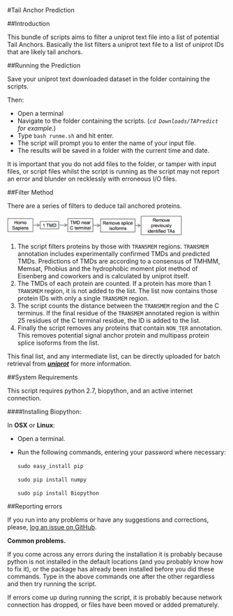 #Tail Anchor Prediction

##Introduction

This bundle of scripts aims to filter a uniprot text file into a list of potential Tail Anchors. Basically the list filters a uniprot text file to a list of uniprot IDs that are likely tail anchors.

##Running the Prediction

Save your uniprot text downloaded dataset in the folder containing the scripts.

Then:

 - Open a terminal
 - Navigate to the folder containing the scripts. (*`cd Downloads/TAPredict` for example*.)
 - Type `bash runme.sh` and hit enter.
 - The script will prompt you to enter the name of your input file.
 - The results will be saved in a folder with the current time and date.

 It is important that you do not add files to the folder, or tamper with input files, or script files whilst the script is running as the script may not report an error and blunder on recklessly with erroneous I/O files.


##Filter Method

There are a series of filters to deduce tail anchored proteins.

<img src="TA_filter_flow.png" width="400">

1. The script filters proteins by those with `TRANSMEM` regions. `TRANSMEM` annotation includes experimentally confirmed TMDs and predicted TMDs. Predictions of TMDs are according to a consensus of TMHMM, Memsat, Phobius and the hydrophobic moment plot method of Eisenberg and coworkers and is calculated by uniprot itself.
2. The TMDs of each protein are counted. If a protein has more than 1 `TRANSMEM` region, it is not added to the list. The list now contains those protein IDs with only a single `TRANSMEM` region.
3. The script counts the distance between the `TRANSMEM` region and the C terminus. If the final residue of the `TRANSMEM` annotated region is within 25 residues of the C terminal residue, the ID is added to the list.
4. Finally the script removes any proteins that contain `NON_TER` annotation. This removes potential signal anchor protein and multipass protein splice isoforms from the list.

This final list, and any intermediate list, can be directly uploaded for batch retrieval from [***uniprot***](http://www.uniprot.org/uploadlists) for more information.

##System Requirements

This script requires python 2.7, biopython, and an active internet connection.

####Installing Biopython:

 In **OSX** or **Linux**:

 - Open a terminal.
 - Run the following commands, entering your password where necessary:

 	`sudo easy_install pip`

 	`sudo pip install numpy`

	`sudo pip install Biopython`

##Reporting errors

If you run into any problems or have any suggestions and corrections, please, [log an issue on
GitHub](https://github.com/jbkr/TApredict/issues/new).

**Common problems.**

If you come across any errors during the installation it is probably because python is not installed in the default locations (and you probably know how to fix it), or the package has already been installed before you did these commands. Type in the above commands one after the other regardless and then try running the script.

If errors come up during running the script, it is probably because network connection has dropped, or files have been moved or added prematurely.
